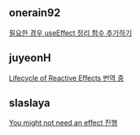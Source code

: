 <h2>onerain92</h2><a href="https://www.notion.so/study66/Synchronizing-with-Effects-55b4ac2643ef42468200ee9206dd4271?pvs=4#3151ae45a0934d219b2da8cca41e3a9a">필요한 경우 useEffect 정리 함수 추가하기 </a><h2>juyeonH</h2><a href="https://www.notion.so/mycodeplayground66/Lifecycle-of-Reactive-Effects-f2c5f46587e7477cbfa8fa7778e16ed1?pvs=4#a476a34e082646b28914f8d2d6531c86">Lifecycle of Reactive Effects 번역 중</a><h2>slaslaya</h2><a href="https://www.notion.so/study66/You-Might-Not-Need-an-Effect-ee5eef6d0eff4c99baa3593d3c1ff41b?pvs=4#00c3c5e7205b455390d1b98e2c464b74">You might not need an effect 진행</a>